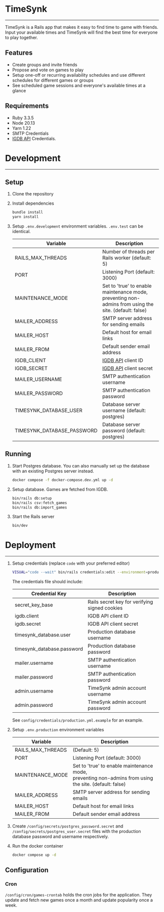 # TimeSynk
<hr>
TimeSynk is a Rails app that makes it easy to find time to game with friends. 
Input your available times and TimeSynk will find the best time for everyone to play together.

## Features
- Create groups and invite friends
- Propose and vote on games to play 
- Setup one-off or recurring availability schedules and use different schedules for different games or groups
- See scheduled game sessions and everyone's available times at a glance

## Requirements
- Ruby 3.3.5
- Node 20.13
- Yarn 1.22
- SMTP Credentials
- [IGDB API](https://api-docs.igdb.com/#getting-started) Credentials.

# Development
<hr>

## Setup

1. Clone the repository

2. Install dependencies
   ```bash
   bundle install
   yarn install
   ```

3. Setup `.env.development` environment variables. `.env.test` can be identical.

   | Variable                   | Description                                                                                                |
   |----------------------------|------------------------------------------------------------------------------------------------------------|
   | RAILS_MAX_THREADS          | Number of threads per Rails worker (default: 5)                                                            |
   | PORT                       | Listening Port (default: 3000)                                                                             |
   | MAINTENANCE_MODE           | Set to 'true' to enable maintenance mode, <br/>preventing non-admins from using the site. (default: false) |
   | MAILER_ADDRESS             | SMTP server address for sending emails                                                                     |
   | MAILER_HOST                | Default host for email links                                                                               |
   | MAILER_FROM                | Default sender email address                                                                               |
   | IGDB_CLIENT                | [IGDB API](https://api-docs.igdb.com/#getting-started) client ID                                           |
   | IGDB_SECRET                | [IGDB API](https://api-docs.igdb.com/#getting-started) client secret                                       |
   | MAILER_USERNAME            | SMTP authentication username                                                                               |
   | MAILER_PASSWORD            | SMTP authentication password                                                                               |
   | TIMESYNK_DATABASE_USER     | Database server username (default: postgres)                                                               |
   | TIMESYNK_DATABASE_PASSWORD | Database server password (default: postgres)                                                               |
   

## Running

1. Start Postgres database. You can also manually set up the database with an existing Postgres server instead.
   ```bash
   docker compose -f docker-compose.dev.yml up -d
   ```

2. Setup database. Games are fetched from IGDB.
   ```bash
   bin/rails db:setup
   bin/rails csv:fetch_games
   bin/rails db:import_games
   ```
3. Start the Rails server
   ```bash
   bin/dev
   ```

# Deployment
<hr>

1. Setup credentials (replace `code` with your preferred editor)
   ```bash
   VISUAL="code --wait" bin/rails credentials:edit --environment=production
   ```
   The credentials file should include:
   
   | Credential Key             | Description                                   |
   |----------------------------|-----------------------------------------------|
   | secret_key_base            | Rails secret key for verifying signed cookies |
   | igdb.client                | IGDB API client ID                            |
   | igdb.secret                | IGDB API client secret                        |
   | timesynk_database.user     | Production database username                  |
   | timesynk_database.password | Production database password                  |
   | mailer.username            | SMTP authentication username                  |
   | mailer.password            | SMTP authentication password                  |
   | admin.username             | TimeSynk admin account username               |
   | admin.password             | TimeSynk admin account password               |

   See `config/credentials/production.yml.example` for an example.


2. Setup `.env.production` environment variables

   | Variable          | Description                                                                                                |
   |-------------------|------------------------------------------------------------------------------------------------------------|
   | RAILS_MAX_THREADS | (Default: 5)                                                                                               |
   | PORT              | Listening Port (default: 3000)                                                                             |
   | MAINTENANCE_MODE  | Set to 'true' to enable maintenance mode, <br/>preventing non-admins from using the site. (default: false) |
   | MAILER_ADDRESS    | SMTP server address for sending emails                                                                     |
   | MAILER_HOST       | Default host for email links                                                                               |
   | MAILER_FROM       | Default sender email address                                                                               |


3. Create `/config/secrets/postgres_password.secret` and `/config/secrets/postgres_user.secret` files with the production database password and username respectively. 


4. Run the docker container
   ```bash
   docker compose up -d
   ```
   
## Configuration

### Cron
`/config/cron/games-crontab` holds the cron jobs for the application.
They update and fetch new games once a month and update popularity once a week.
